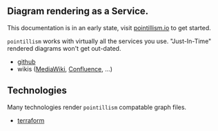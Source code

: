 ## Diagram rendering as a Service.


This documentation is in an early state, visit [pointillism.io](https://pointillism.io>) to get started.

`pointillism` works with virtually all the services you use.
"Just-In-Time" rendered diagrams won't get out-dated.

* [github](https://github.com/trevorgrayson/pointillism#embedding-dot-graphs-in-github)
* wikis ([MediaWiki](https://www.mediawiki.org/wiki/MediaWiki>),
  [Confluence](./services/confluence/index.html), ...)

## Technologies

Many technologies render `pointillism` compatable graph files.

* [terraform](https://www.terraform.io/docs/commands/graph.html>)
